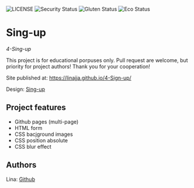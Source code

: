 ![LICENSE](https://img.shields.io/badge/license-MIT-blue.svg?style=flat-square)
![Security Status](https://img.shields.io/security-headers?label=Security&url=https%3A%2F%2Fgithub.com&style=flat-square)
![Gluten Status](https://img.shields.io/badge/Gluten-Free-green.svg)
![Eco Status](https://img.shields.io/badge/ECO-Friendly-green.svg)

# Sing-up

_4-Sing-up_

This project is for educational porpuses only. Pull request are welcome, but priority for project authors! Thank you for your cooperation!

Site published at: https://linajja.github.io/4-Sign-up/

Design: [Sing-up](https://cdn.discordapp.com/attachments/850245533838868480/850246368214908970/day1dr.png)

## Project features

- Github pages (multi-page)
- HTML form
- CSS bacjground images
- CSS position absolute
- CSS blur effect

## Authors

Lina: [Github](https://github.com/linajja)